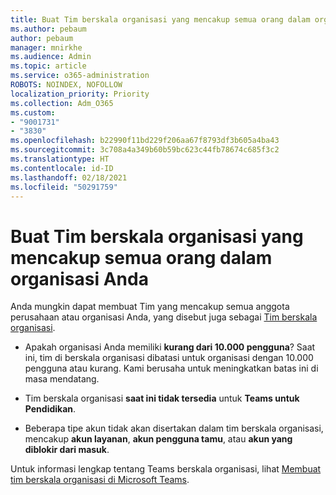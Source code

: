 ```yaml
---
title: Buat Tim berskala organisasi yang mencakup semua orang dalam organisasi Anda
ms.author: pebaum
author: pebaum
manager: mnirkhe
ms.audience: Admin
ms.topic: article
ms.service: o365-administration
ROBOTS: NOINDEX, NOFOLLOW
localization_priority: Priority
ms.collection: Adm_O365
ms.custom:
- "9001731"
- "3830"
ms.openlocfilehash: b22990f11bd229f206aa67f8793df3b605a4ba43
ms.sourcegitcommit: 3c708a4a349b60b59bc623c44fb78674c685f3c2
ms.translationtype: HT
ms.contentlocale: id-ID
ms.lasthandoff: 02/18/2021
ms.locfileid: "50291759"
---
```

# <a name="create-an-org-wide-team-that-includes-everyone-in-your-organization"></a>Buat Tim berskala organisasi yang mencakup semua orang dalam organisasi Anda

Anda mungkin dapat membuat Tim yang mencakup semua anggota perusahaan atau organisasi Anda, yang disebut juga sebagai [Tim berskala organisasi](https://docs.microsoft.com/microsoftteams/create-an-org-wide-team).

- Apakah organisasi Anda memiliki **kurang dari 10.000 pengguna**? Saat ini, tim di berskala organisasi dibatasi untuk organisasi dengan 10.000 pengguna atau kurang. Kami berusaha untuk meningkatkan batas ini di masa mendatang.

- Tim berskala organisasi **saat ini tidak tersedia** untuk **Teams untuk Pendidikan**.

- Beberapa tipe akun tidak akan disertakan dalam tim berskala organisasi, mencakup **akun layanan**, **akun pengguna tamu**, atau **akun yang diblokir dari masuk**.

Untuk informasi lengkap tentang Teams berskala organisasi, lihat [Membuat tim berskala organisasi di Microsoft Teams](https://docs.microsoft.com/microsoftteams/create-an-org-wide-team). 
